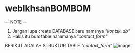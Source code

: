 # webIkhsanBOMBOM

-- NOTE --

1. Jangan lupa create DATABASE baru namanya _"kontak_db"_
2. Habis itu buat table nanamanya _"contact_form"_

BERIKUT ADALAH STRUKTUR TABLE _"contact_form"_
![image](https://github.com/HaikalFaruq/webIkhsanBOMBOM/assets/50310521/fccb875a-b932-479c-9328-6a41ce34d66c)
